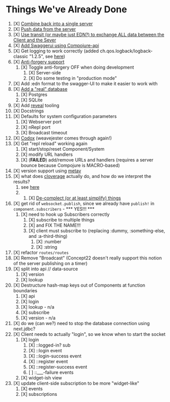 # Things We've Already Done

1. [X] [Combine back into a single server](/docs/single-server.md)
2. [X] [Push data from the server](/docs/data-push.md)
3. [X] [Use transit (or maybe just EDN?) to exchange ALL data between the Client and the Sever](/docs/transit.md)
4. [X] [Add Swaggerui using Compojure-api](/docs/swagger-ui.md)
5. [X] Get logging to work correctly (added ch.qos.logback/logback-classic "1.2.5", see [here](https://spin.atomicobject.com/2015/05/11/clojure-logging/))
6. [X] [Anti-forgery support](/docs/anti-forgery.md)
    1. [X] Toggle anti-forgery OFF when doing development
        1. [X] Server-side
        2. [X] Do some testing in "production mode"
7. [X] Add :edn format to the swagger-UI to make it easier to work with
8. [X] [Add a "real" database](/docs/database.md)
    1. [X] Postgres
    2. [X] SQLite
9. [X] Add [reveal](https://vlaaad.github.io/reveal/) tooling
10. [X] Docstrings
11. [X] Defaults for system configuration parameters
    1. [X] Webserver port
    2. [X] nRepl port
    3. [X] Broadcast timeout
12. [X] [Codox](https://github.com/weavejester/codox) (weavejester comes through again!)
13. [X] Get "repl reload" working again
    1. [X] start/stop/reset Component/System
    2. [X] modify URL handlers
    3. [X] (**FAILED**) add/remove URLs and handlers (requires a server bounce because Compojure is MACRO-based)
14. [X] version support using [metav](https://github.com/jgrodziski/metav)
15. [X] what does [cloverage](https://github.com/cloverage/cloverage) actually do, and how do we interpret the results?
    1. see [here](https://blog.jeaye.com/2016/12/29/clojure-test-coverage/)
    2. 1. [X] [De-complect (or at least simplify) things](/docs/decompleting.md)
16. [X] get rid of `websocket.publish`, since we already have `publish!` in `component.subscribers` - *** YES!!! ***
    1. [X] need to hook up Subscribers correctly
        1. [X] subscribe to multiple things
        2. [X] and FIX THE NAME!!!
        3. [X] client must subscribe to  (replacing :dummy, :something-else, and :a-third-thing)
            1. [X] :number
            2. [X] :string
17. [X] refactor `routes/routes`
18. [X] Remove "Broadcast" (Concept22 doesn't really support this notion of the server publishing on a timer)
19. [X] split into api // data-source
    1. [X] version
    2. [X] lookup
20. [X] Destructure hash-map keys out of Components at function boundaries
    1. [X] api
    2. [X] login
    3. [X] lookup - n/a
    4. [X] subscribe
    5. [X] version - n/a
21. [X] do we (can we?) need to stop the database connection using next.jdbc?
22. [X] Client needs to actually "login", so we know when to start the socket
    1. [X] login
        1. [X] ::logged-in? sub
        2. [X] ::login event
        3. [X] ::login-success event
        2. [X] ::register event
        3. [X] ::register-success event
        4. [ ] ::___-failure events
    2. [X] widget-ish view
23. [X] update client-side subscription to be more "widget-like"
    1. [X] events
    2. [X] subscriptions




